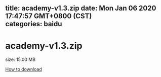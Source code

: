 
title: academy-v1.3.zip
date: Mon Jan 06 2020 17:47:57 GMT+0800 (CST)    
categories: baidu
---

# academy-v1.3.zip
size: 15.00 MB
 
 

[How to download](https://bpcam.bemobtrk.com/go/2ceec3aa-1ca2-46d6-b9ff-aaa5c184517c?jno=5117)